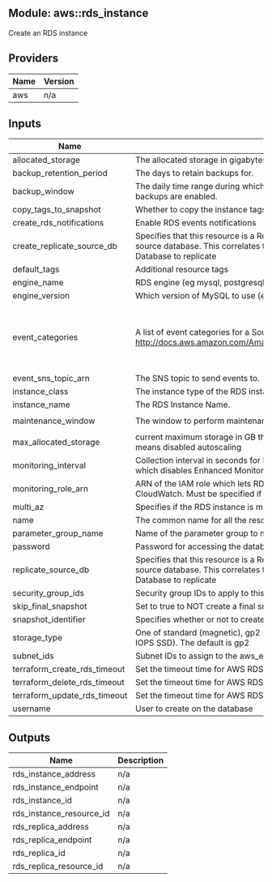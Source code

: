 ## Module: aws::rds\_instance

Create an RDS instance

## Providers

| Name | Version |
|------|---------|
| aws | n/a |

## Inputs

| Name | Description | Type | Default | Required |
|------|-------------|------|---------|:-----:|
| allocated\_storage | The allocated storage in gigabytes. | `string` | `"10"` | no |
| backup\_retention\_period | The days to retain backups for. | `string` | `"7"` | no |
| backup\_window | The daily time range during which automated backups are created if automated backups are enabled. | `string` | `"01:00-03:00"` | no |
| copy\_tags\_to\_snapshot | Whether to copy the instance tags to the snapshot. | `string` | `"true"` | no |
| create\_rds\_notifications | Enable RDS events notifications | `string` | `true` | no |
| create\_replicate\_source\_db | Specifies that this resource is a Replicate database, and to use this value as the source database. This correlates to the identifier of another Amazon RDS Database to replicate | `string` | `"0"` | no |
| default\_tags | Additional resource tags | `map` | `{}` | no |
| engine\_name | RDS engine (eg mysql, postgresql) | `string` | `""` | no |
| engine\_version | Which version of MySQL to use (eg 5.5.46) | `string` | `""` | no |
| event\_categories | A list of event categories for a SourceType that you want to subscribe to. See http://docs.aws.amazon.com/AmazonRDS/latest/UserGuide//USER_Events.html | `list` | <pre>[<br>  "availability",<br>  "deletion",<br>  "failure",<br>  "low storage"<br>]</pre> | no |
| event\_sns\_topic\_arn | The SNS topic to send events to. | `string` | `""` | no |
| instance\_class | The instance type of the RDS instance. | `string` | `"db.t1.micro"` | no |
| instance\_name | The RDS Instance Name. | `string` | `""` | no |
| maintenance\_window | The window to perform maintenance in. | `string` | `"Mon:04:00-Mon:06:00"` | no |
| max\_allocated\_storage | current maximum storage in GB that AWS can autoscale the RDS storage to, 0 means disabled autoscaling | `string` | `"100"` | no |
| monitoring\_interval | Collection interval in seconds for Enhanced Monitoring metrics. Default is 0, which disables Enhanced Monitoring. Valid values are 0, 1, 5, 10, 15, 30, 60. | `string` | `"0"` | no |
| monitoring\_role\_arn | ARN of the IAM role which lets RDS send Enhanced Monitoring logs to CloudWatch. Must be specified if monitoring\_interval is non-zero. | `string` | `""` | no |
| multi\_az | Specifies if the RDS instance is multi-AZ | `string` | `true` | no |
| name | The common name for all the resources created by this module | `string` | n/a | yes |
| parameter\_group\_name | Name of the parameter group to make the instance a member of. | `string` | `""` | no |
| password | Password for accessing the database. | `string` | `""` | no |
| replicate\_source\_db | Specifies that this resource is a Replicate database, and to use this value as the source database. This correlates to the identifier of another Amazon RDS Database to replicate | `string` | `"false"` | no |
| security\_group\_ids | Security group IDs to apply to this cluster | `list` | n/a | yes |
| skip\_final\_snapshot | Set to true to NOT create a final snapshot when the cluster is deleted. | `string` | `"false"` | no |
| snapshot\_identifier | Specifies whether or not to create this database from a snapshot. | `string` | `""` | no |
| storage\_type | One of standard (magnetic), gp2 (general purpose SSD), or io1 (provisioned IOPS SSD). The default is gp2 | `string` | `"gp2"` | no |
| subnet\_ids | Subnet IDs to assign to the aws\_elasticache\_subnet\_group | `list` | `[]` | no |
| terraform\_create\_rds\_timeout | Set the timeout time for AWS RDS creation. | `string` | `"2h"` | no |
| terraform\_delete\_rds\_timeout | Set the timeout time for AWS RDS deletion. | `string` | `"2h"` | no |
| terraform\_update\_rds\_timeout | Set the timeout time for AWS RDS modification. | `string` | `"2h"` | no |
| username | User to create on the database | `string` | `""` | no |

## Outputs

| Name | Description |
|------|-------------|
| rds\_instance\_address | n/a |
| rds\_instance\_endpoint | n/a |
| rds\_instance\_id | n/a |
| rds\_instance\_resource\_id | n/a |
| rds\_replica\_address | n/a |
| rds\_replica\_endpoint | n/a |
| rds\_replica\_id | n/a |
| rds\_replica\_resource\_id | n/a |

